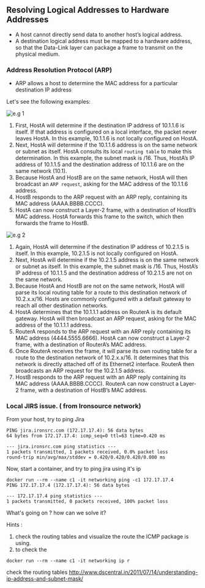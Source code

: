 Resolving Logical Addresses to Hardware Addresses
---
* A host cannot directly send data to another host’s logical address. 
* A destination logical address must be mapped to a hardware address, so that the Data-Link layer can package a frame to transmit on the physical medium.

### Address Resolution Protocol (ARP)
* ARP allows a host to determine the MAC address for a particular destination IP address

Let's see the following examples: 

![e.g 1](https://docs.google.com/drawings/d/1-yzBpoUYANWcTmFZSDZbfwUg00cZFtEvQSM03J9fEls/pub?w=934&h=351)

1. First, HostA will determine if the destination IP address of 10.1.1.6 is itself. If that address is configured on a local interface, the packet never leaves HostA. In this example, 10.1.1.6 is not locally configured on HostA.
2. Next, HostA will determine if the 10.1.1.6 address is on the same network or subnet as itself. HostA consults its local `routing table` to make this determination. In this example, the subnet mask is /16. Thus, HostA’s IP address of 10.1.1.5 and the destination address of 10.1.1.6 are on the same network (10.1).
3. Because HostA and HostB are on the same network, HostA will then broadcast an `ARP request`, asking for the MAC address of the 10.1.1.6 address.
4. HostB responds to the ARP request with an ARP reply, containing its MAC address (AAAA.BBBB.CCCC).
5. HostA can now construct a Layer-2 frame, with a destination of HostB’s MAC address. HostA forwards this frame to the switch, which then forwards the frame to HostB.

![e.g 2](https://docs.google.com/drawings/d/1gpYgnPG2oGsNa5J8WsTG96uUAeQVtt4R0CEkvbcS0d0/pub?w=904&h=155)

1. Again, HostA will determine if the destination IP address of 10.2.1.5 is itself. In this example, 10.2.1.5 is not locally configured on HostA.
2. Next, HostA will determine if the 10.2.1.5 address is on the same network or subnet as itself. In this example, the subnet mask is /16. Thus, HostA’s IP address of 10.1.1.5 and the destination address of 10.2.1.5 are not on the same network.
3. Because HostA and HostB are not on the same network, HostA will parse its local routing table for a route to this destination network of 10.2.x.x/16. Hosts are commonly configured with a default gateway to reach all other destination networks.
4. HostA determines that the 10.1.1.1 address on RouterA is its default gateway. HostA will then broadcast an ARP request, asking for the MAC address of the 10.1.1.1 address.
5. RouterA responds to the ARP request with an ARP reply containing its MAC address (4444.5555.6666). HostA can now construct a Layer-2 frame, with a destination of RouterA’s MAC address.
6. Once RouterA receives the frame, it will parse its own routing table for a route to the destination network of 10.2.x.x/16. It determines that this network is directly attached off of its Ethernet2 interface. RouterA then broadcasts an ARP request for the 10.2.1.5 address.
7. HostB responds to the ARP request with an ARP reply containing its MAC address (AAAA.BBBB.CCCC). RouterA can now construct a Layer-2 frame, with a destination of HostB’s MAC address.

### Local JIRS issue. ( from Ironsource network)
From your host, try to ping Jira 
~~~
PING jira.ironsrc.com (172.17.17.4): 56 data bytes
64 bytes from 172.17.17.4: icmp_seq=0 ttl=63 time=0.420 ms

--- jira.ironsrc.com ping statistics ---
1 packets transmitted, 1 packets received, 0.0% packet loss
round-trip min/avg/max/stddev = 0.420/0.420/0.420/0.000 ms
~~~

Now, start a container, and try to ping jira using it's ip
~~~
docker run --rm --name c1 -it networking ping -c1 172.17.17.4
PING 172.17.17.4 (172.17.17.4): 56 data bytes

--- 172.17.17.4 ping statistics ---
1 packets transmitted, 0 packets received, 100% packet loss
~~~

What's going on ? how can we solve it? 

Hints : 
1. check the routing tables and visualize the route the ICMP package is using. 
2. to check the 
~~~~
docker run --rm --name c1 -it networking ip r
~~~~
check the routing tables 
http://www.dscentral.in/2011/07/14/understanding-ip-address-and-subnet-mask/

